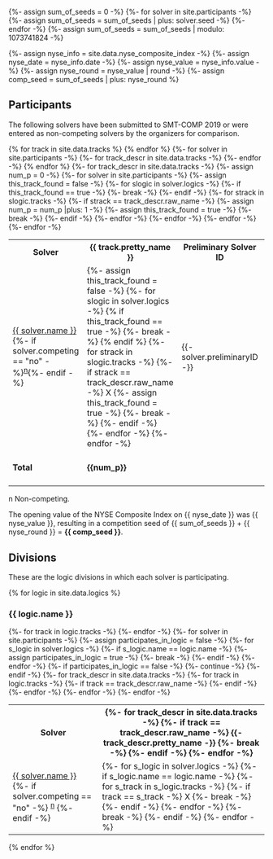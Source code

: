 {%- assign sum_of_seeds = 0 -%}
{%- for solver in site.participants -%}
    {%- assign sum_of_seeds = sum_of_seeds | plus: solver.seed -%}
{%- endfor -%}
{%- assign sum_of_seeds = sum_of_seeds | modulo: 1073741824 -%}

{%- assign nyse_info = site.data.nyse_composite_index -%}
{%- assign nyse_date = nyse_info.date -%}
{%- assign nyse_value = nyse_info.value -%}
{%- assign nyse_round = nyse_value | round -%}
{%- assign comp_seed = sum_of_seeds | plus: nyse_round %}

## Participants

The following solvers have been submitted to SMT-COMP 2019 or were entered as
non-competing solvers by the organizers for comparison.

<table>
<tr>
<th>Solver</th>
{% for track in site.data.tracks %}
<th>{{ track.pretty_name }}</th>
{% endfor %}
<th>Preliminary Solver ID</th>
<th>Final Solver ID</th>
<th>Seed</th>
<th>System Description</th>
<th>Solver Homepage</th>
<th>Contact</th>
</tr>
{%- for solver in site.participants -%}
<tr {% if solver.competing == "no" %}class = "noncompeting" {% endif %}>
<td>
<a href="{{ solver.url }}">{{ solver.name }}</a>{%- if solver.competing == "no" -%}<sup><a href="#nc">n</a></sup>{%- endif -%}
</td>
    {%- for track_descr in site.data.tracks -%}
<td>
        {%- assign this_track_found = false -%}
        {%- for slogic in solver.logics -%}
            {% if this_track_found == true -%}
                {%- break -%}
            {% endif %}
            {%- for strack in slogic.tracks -%}
                {%- if strack == track_descr.raw_name -%}
X
                    {%- assign this_track_found = true -%}
                    {%- break -%}
                {%- endif -%}
            {%- endfor -%}
        {%- endfor -%}
</td>
    {%- endfor -%}
<td>{{- solver.preliminaryID -}}</td>
<td>{{- solver.finalID -}}</td>
<td>{{- solver.seed -}}</td>
<td><a href="/2019/system-descriptions/{{ solver.sysDescrUrl }}">{{ solver.sysDescrName }}</a></td>
<td><a href="{{ solver.solverHomePage }}">{{ solver.solverHomePage }}</a></td>
<td><a href="mailto:{{ solver.contact }}"> {{ solver.contact }}</a></td>
</tr>
{% endfor %}
<tr>
<td><b>Total</b></td>
{%- for track_descr in site.data.tracks -%}
    {%- assign num_p = 0 -%}
    {%- for solver in site.participants -%}
        {%- assign this_track_found = false -%}
        {%- for slogic in solver.logics -%}
            {%- if this_track_found == true -%}
                {%- break -%}
            {%- endif -%}
            {%- for strack in slogic.tracks -%}
                {%- if strack == track_descr.raw_name -%}
                    {%- assign num_p = num_p |plus: 1 -%}
                    {%- assign this_track_found = true -%}
                    {%- break -%}
                {%- endif -%}
            {%- endfor -%}
        {%- endfor -%}
    {%- endfor -%}
<td><b>{{num_p}}</b></td>
{%- endfor -%}
<td></td>
<td></td>
<td><b>{{ sum_of_seeds }} </b> (mod 2<sup>30</sup>)</td>
<td></td>
<td></td>
<td></td>
</tr>
</table>
<p>
  <span id="nc">
    n Non-competing.
  </span><br/>
</p>

The opening value of the NYSE Composite Index on {{ nyse_date }} was
{{ nyse_value }}, resulting in a competition seed of {{ sum_of_seeds }} + {{
nyse_round }} = <b>{{ comp_seed }}</b>.

## Divisions

These are the logic divisions in which each solver is participating.

{% for logic in site.data.logics %}
### {{ logic.name }}
<table>
<tr>
<th>Solver</th>
    {%- for track in logic.tracks -%}
<th>
        {%- for track_descr in site.data.tracks -%}
            {%- if track == track_descr.raw_name -%}
                {{- track_descr.pretty_name -}}
                {%- break -%}
            {%- endif -%}
        {%- endfor -%}
</th>
    {%- endfor -%}
</tr>
    {%- for solver in site.participants -%}
        {%- assign participates_in_logic = false -%}
        {%- for s_logic in solver.logics -%}
            {%- if s_logic.name == logic.name -%}
                {%- assign participates_in_logic = true -%}
                {%- break -%}
            {%- endif -%}
        {%- endfor -%}
        {%- if participates_in_logic == false -%}
            {%- continue -%}
        {%- endif -%}
<tr {% if solver.competing == "no" %} class = "noncompeting" {%- endif -%}>
<td>
<a href="{{ solver.url }}">{{ solver.name }}</a>
        {%- if solver.competing == "no" -%}
<sup><a href="#nc">n</a></sup>
        {%- endif -%}
</td>
        {%- for track_descr in site.data.tracks -%}
            {%- for track in logic.tracks -%}
                {%- if track == track_descr.raw_name -%}
<td>
                    {%- for s_logic in solver.logics -%}
                        {%- if s_logic.name == logic.name -%}
                            {%- for s_track in s_logic.tracks -%}
                                {%- if track == s_track -%}
X
                                    {%- break -%}
                                {%- endif -%}
                            {%- endfor -%}
                            {%- break -%}
                        {%- endif -%}
                    {%- endfor -%}
</td>
                {%- endif -%}
            {%- endfor -%}
        {%- endfor -%}
</tr>
    {%- endfor -%}
</table>
{% endfor %}

